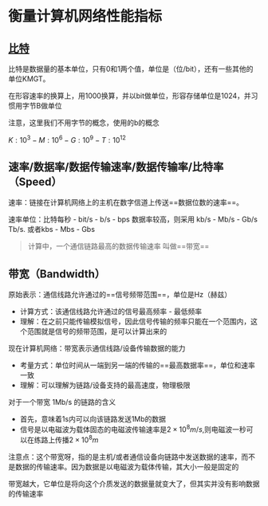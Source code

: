 # 衡量计算机网络性能指标

## <u>比特</u>

比特是数据量的基本单位，只有0和1两个值，单位是（位/bit），还有一些其他的单位KMGT。

在形容速率的换算上，用1000换算，并以bit做单位，形容存储单位是1024，并习惯用字节B做单位

注意，这里我们不用字节的概念，使用的b的概念

$K: 10^3 - M: 10^6 - G: 10^9 - T: 10^{12}$



## 速率/数据率/数据传输速率/数据传输率/比特率（Speed） 

速率：链接在计算机网络上的主机在数字信道上传送==数据位数的速率==。

速率单位：比特每秒 - bit/s - b/s - bps   数据率较高，则采用 kb/s - Mb/s - Gb/s Tb/s.  或者kbs - Mbs - Gbs

> 计算中，一个通信链路最高的数据传输速率 叫做==带宽==



## 带宽（Bandwidth）

原始表示：通信线路允许通过的==信号频带范围==，单位是Hz（赫兹）

* 计算方式：该通信线路允许通过的信号最高频率 - 最低频率
* 理解：在之前只能传输模拟信号，因此信号传输的频率只能在一个范围内，这个范围就是信号的频带范围，是可以计算出来的

现在计算机网络：带宽表示通信线路/设备传输数据的能力

* 考量方式：单位时间从一端到另一端的传输的==最高数据率==，单位和速率一致
* 理解：可以理解为链路/设备支持的最高速度，物理极限  



对于一个带宽 1Mb/s 的链路的含义

* 首先，意味着1s内可以向该链路发送1Mb的数据
* 信号是以电磁波为载体固态的电磁波传输速率是$2\times 10^8m/s$,则电磁波一秒可以在练路上传播$2\times10^8m$



注意点：这个带宽呀，指的是主机/或者通信设备向链路中发送数据的速率，而不是数据的传输速率。因为数据是以电磁波为载体传输，其大小一般是固定的





带宽越大，它单位是将向这个介质发送的数据量就变大了，但其实并没有影响数据的传输速率 









 
